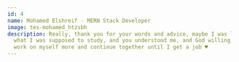 ```yaml
---
id: 4
name: Mohamed Elshreif - MERN Stack Developer
image: tes-mohamed_htzsbh
description: Really, thank you for your words and advice, maybe I was lost in
  what I was supposed to study, and you understood me, and God willing, I can
  work on myself more and continue together until I get a job ♥️
---
```


